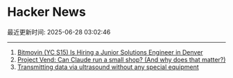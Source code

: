 # Hacker News

最近更新时间: 2025-06-28 03:02:46

--- 
1. [Bitmovin (YC S15) Is Hiring a Junior Solutions Engineer in Denver](https://bitmovin.com/careers/7943569002/) 
2. [Project Vend: Can Claude run a small shop? (And why does that matter?)](https://www.anthropic.com/research/project-vend-1) 
3. [Transmitting data via ultrasound without any special equipment](https://halcy.de/blog/2025/06/27/transmitting-data-via-ultrasound-without-any-special-equipment/) 
